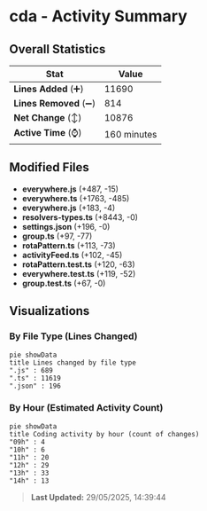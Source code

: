 # cda - Activity Summary 

## Overall Statistics

| Stat                   | Value                                                             |
| ---------------------- | ----------------------------------------------------------------- |
| **Lines Added** (➕)   | 11690                                          |
| **Lines Removed** (➖) | 814                                        |
| **Net Change** (↕)    | 10876                |
| **Active Time** (⌚)   | 160 minutes |


## Modified Files
- **everywhere.js** (+487, -15)
- **everywhere.ts** (+1763, -485)
- **everywhere.js** (+183, -4)
- **resolvers-types.ts** (+8443, -0)
- **settings.json** (+196, -0)
- **group.ts** (+97, -77)
- **rotaPattern.ts** (+113, -73)
- **activityFeed.ts** (+102, -45)
- **rotaPattern.test.ts** (+120, -63)
- **everywhere.test.ts** (+119, -52)
- **group.test.ts** (+67, -0)

## Visualizations

### By File Type (Lines Changed)

```mermaid
pie showData
title Lines changed by file type
".js" : 689
".ts" : 11619
".json" : 196
```

### By Hour (Estimated Activity Count)

```mermaid
pie showData
title Coding activity by hour (count of changes)
"09h" : 4
"10h" : 6
"11h" : 20
"12h" : 29
"13h" : 33
"14h" : 13
```


> **Last Updated:** 29/05/2025, 14:39:44